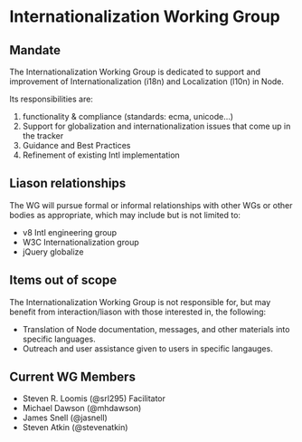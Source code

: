 # Internationalization Working Group

## Mandate

The Internationalization Working Group is dedicated to support and improvement of 
Internationalization (i18n) and Localization (l10n) in Node.

Its responsibilities are:

1. functionality & compliance (standards: ecma, unicode…)
2. Support for globalization and internationalization issues that come up in the tracker  
3. Guidance and Best Practices  
4. Refinement of existing Intl implementation  

## Liason relationships

The WG will pursue formal or informal relationships with other WGs or
other bodies as appropriate, which may include but is not limited to:

* v8 Intl engineering group
* W3C Internationalization group
* jQuery globalize

## Items out of scope

The Internationalization Working Group is not responsible for, but may benefit from
interaction/liason with those interested in, the following:

* Translation of Node documentation, messages, and other materials into specific languages.
* Outreach and user assistance given to users in specific langauges.

## Current WG Members
  + Steven R. Loomis (@srl295) Facilitator
  + Michael Dawson (@mhdawson) 
  + James Snell (@jasnell)
  + Steven Atkin (@stevenatkin)
